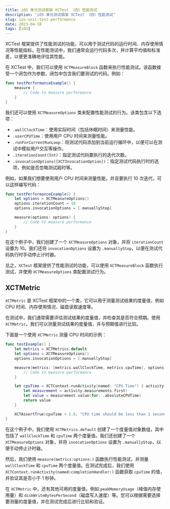 ```yaml
---
title: iOS 单元测试框架 XCTest （四）性能测试
description: "iOS 单元测试框架 XCTest （四）性能测试"
slug: ios-unit-test-performance
date: 2023-04-18
tags: [iOS]
---
```


XCTest 框架提供了性能测试的功能，可以用于测试代码的运行时间、内存使用情况等性能指标。在性能测试中，我们通常会运行代码多次，并计算平均值和标准差，以便更准确地评估其性能。

在 XCTest 中，我们可以使用 `XCTMeasureBlock` 函数来执行性能测试。该函数接受一个闭包作为参数，闭包中包含我们要测试的代码。例如：

```swift
func testPerformanceExample() {
    measure {
        // Code to measure performance
    }
}
```

<!-- truncate -->

我们还可以使用 `XCTMeasureOptions` 类来配置性能测试的行为。该类包含以下选项：

- `.wallClockTime`：使用实际时间（包括休眠时间）来测量性能。
- `.userCPUTime`：使用用户 CPU 时间来测量性能。
- `.runForCurrentRunLoop`：将测试代码添加到当前运行循环中，以便可以在测试中模拟用户交互等操作。
- `.iterationCount(Int)`：指定测试代码要执行的迭代次数。
- `.invocationOptions([XCTInvocationOption])`：指定测试代码执行时的选项，例如是否忽略测试超时等。

例如，如果我们想要使用用户 CPU 时间来测量性能，并且要执行 10 次迭代，可以这样编写代码：

```swift
func testPerformanceExample() {
    let options = XCTMeasureOptions()
    options.iterationCount = 10
    options.invocationOptions = [.manuallyStop]

    measure(options: options) {
        // Code to measure performance
    }
}
```

在这个例子中，我们创建了一个 `XCTMeasureOptions` 对象，并将 `iterationCount` 设置为 10。我们还将 `invocationOptions` 设置为 `.manuallyStop`，以便在测试代码执行时手动停止计时器。

总之，`XCTest` 框架提供了性能测试的功能，可以使用 `XCTMeasureBlock` 函数执行测试，并使用 `XCTMeasureOptions` 类配置测试行为。

## XCTMetric

`XCTMetric` 是 XCTest 框架中的一个类，它可以用于测量测试结果的度量值，例如 CPU 时间、内存使用情况、磁盘读取速度等。

在测试中，我们通常需要评估测试结果的度量值，并检查其是否符合预期。使用 `XCTMetric`，我们可以测量测试结果的度量值，并与预期值进行比较。

下面是一个使用 `XCTMetric` 测量 CPU 时间的示例：

```swift
func testExample() {
    let metrics = XCTMetrics.default
    let options = XCTMeasureOptions()
    options.invocationOptions = [.manuallyStop]

    measure(metrics: [metrics.wallClockTime, metrics.cpuTime], options: options) {
        // Code to measure performance
    }

    let cpuTime = XCTContext.runActivity(named: "CPU Time") { activity -> Double in
        let measurement = activity.measurements.first!
        let value = measurement.value(for: .absoluteCPUTime)
        return value
    }

    XCTAssertTrue(cpuTime < 1.0, "CPU time should be less than 1 second")
}
```

在这个例子中，我们使用 `XCTMetrics.default` 创建了一个度量值对象数组，其中包括了 `wallClockTime` 和 `cpuTime` 两个度量值。我们还创建了一个 `XCTMeasureOptions` 对象，并将 `invocationOptions` 设置为 `.manuallyStop`，以便手动停止计时器。

然后，我们使用 `measure(metrics:options:)` 函数执行性能测试，并测量 `wallClockTime` 和 `cpuTime` 两个度量值。在测试完成后，我们使用 `XCTContext.runActivity(named:completionHandler:)` 函数获取 `cpuTime` 的值，并验证其是否小于 1 秒钟。

在 `XCTMetric` 中，还有其他可用的度量值，例如 `peakMemoryUsage`（峰值内存使用量）和 `diskWriteBytesPerSecond`（磁盘写入速度）等。您可以根据需要选择要测量的度量值，并在测试完成后进行比较和验证。
